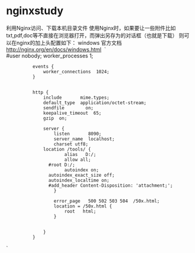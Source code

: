 # nginxstudy
利用Nginx访问、下载本机目录文件
  使用Nginx时，如果要让一些附件比如 txt,pdf,doc等不直接在浏览器打开，而弹出另存为的对话框（也就是下载）
  则可以在nginx的加上头配置如下：
  windows 官方文档 http://nginx.org/en/docs/windows.html
  `  
              #user  nobody;
              worker_processes  1;



              events {
                  worker_connections  1024;
              }


              http {
                  include       mime.types;
                  default_type  application/octet-stream;
                  sendfile        on;
                  keepalive_timeout  65;
                  gzip  on;

                  server {
                      listen       8090;
                      server_name  localhost;
                      charset utf8;
                  location /tools/ {
                          alias   D:/;
                          allow all;
                    #root D:/;
                          autoindex on;
                    autoindex_exact_size off;
                    autoindex_localtime on;
                    #add_header Content-Disposition: 'attachment;';
                      }

                      error_page   500 502 503 504  /50x.html;
                      location = /50x.html {
                          root   html;
                      }


                  }
              }

  `
  
